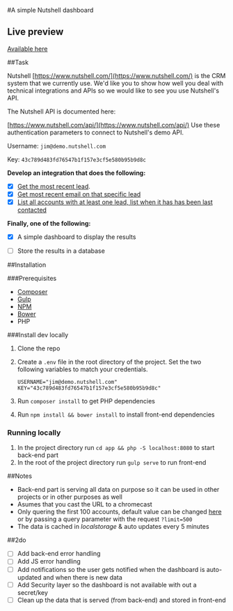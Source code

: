 #A simple Nutshell dashboard

## Live preview

[Available here](https://nutshell-dashboard.simondah.la/)

##Task

Nutshell [https://www.nutshell.com/](https://www.nutshell.com/) is the CRM system that we currently use. We'd like you to show how well you deal with technical integrations and APIs so we would like to see you use Nutshell's API.

The Nutshell API is documented here:

[https://www.nutshell.com/api/](https://www.nutshell.com/api/)
Use these authentication parameters to connect to Nutshell's demo API.

Username: `jim@demo.nutshell.com`

Key: `43c789d483fd76547b1f157e3cf5e580b95b9d8c`

**Develop an integration that does the following:** 

- [x] [Get the most recent lead](https://github.com/simondahla/nutshell-dashboard/blob/master/app/data.php#L54).
- [x] [Get most recent email on that specific lead](https://github.com/simondahla/nutshell-dashboard/blob/master/app/data.php#L54)
- [x] [List all accounts with at least one lead, list when it has has been last contacted](https://github.com/simondahla/nutshell-dashboard/blob/master/app/data.php#L69)

**Finally, one of the following:**

- [x] A simple dashboard to display the results

- [ ] Store the results in a database

##Installation

###Prerequisites
- [Composer](https://getcomposer.org/)
- [Gulp](http://gulpjs.com/)
- [NPM](https://www.npmjs.com/)
- [Bower](https://bower.io/)
- PHP

###Install dev locally
1. Clone the repo

2. Create a `.env` file in the root directory of the project. Set the two following variables to match your credentials.

   ```
   USERNAME="jim@demo.nutshell.com"
   KEY="43c789d483fd76547b1f157e3cf5e580b95b9d8c"
   ```

3. Run `composer install` to get PHP dependencies

4. Run `npm install && bower install` to install front-end dependencies


### Running locally

1. In the project directory run `cd app && php -S localhost:8080` to start back-end part
2. In the root of the project directory run `gulp serve` to run front-end

##Notes
- Back-end part is serving all data on purpose so it can be used in other projects or in other purposes as well
- Asumes that you cast the URL to a chromecast
- Only quering the first 100 accounts, default value can be changed [here](https://github.com/simondahla/nutshell-dashboard/blob/master/app/data.php#L14) or by passing a query parameter with the request `?limit=500`
- The data is cached in _localstorage_ & auto updates every 5 minutes

##2do
- [ ] Add back-end error handling
- [ ] Add JS error handling
- [ ] Add notifications so the user gets notified when the dashboard is auto-updated and when there is new data
- [ ] Add Security layer so the dashboard is not available with out a secret/key
- [ ] Clean up the data that is served (from back-end) and stored in front-end
